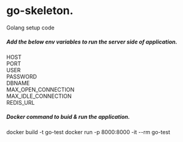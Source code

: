 # go-skeleton.
Golang setup code

##### Add the below env variables to run the server side of application.
HOST<br />
PORT<br />
USER<br />
PASSWORD<br />
DBNAME<br />
MAX_OPEN_CONNECTION<br />
MAX_IDLE_CONNECTION<br />
REDIS_URL<br />

##### Docker command to buid & run the application.
<l>docker build -t go-test<l/>
<l>docker run -p 8000:8000 -it --rm go-test<l/>

